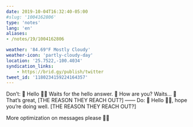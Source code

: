 ```yaml
---
date: 2019-10-04T16:32:40-05:00
#slug: '1004162806'
type: 'notes'
lang: 'en'
aliases:
- /notes/19/1004162806

weather: '84.69°F Mostly Cloudy'
weather-icon: 'partly-cloudy-day'
location: '25.7522,-100.4034'
syndication_links:
    - https://brid.gy/publish/twitter
tweet_id: '1180234159224164357'
---
```

‪Don’t:‬
‪💬 Hello 👋🏼‬
‪Waits for the hello answer.‬
‪💬 How are you?‬
‪Waits...‬
‪💬 That’s great, [THE REASON THEY REACH OUT?]‬
‪——‬
‪Do:‬
‪💬 Hello 👋🏼, hope you’re doing well. [THE REASON THEY REACH OUT?]‬


‪More optimization on messages please 🙏🏼‬
